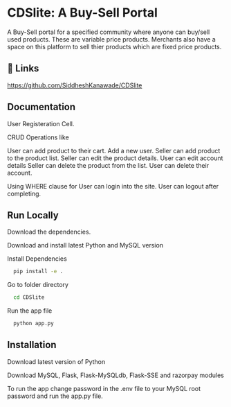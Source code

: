 
# CDSlite: A Buy-Sell Portal

A Buy-Sell portal for a specified community where anyone can buy/sell used products. These are variable price products. Merchants also have a space on this platform to sell thier products which are fixed price products.
## 🔗 Links
https://github.com/SiddheshKanawade/CDSlite


## Documentation

User Registeration Cell.

CRUD Operations like

User can add product to their cart.
Add a new user.
Seller can add product to the product list.
Seller can edit the product details.
User can edit account details
Seller can delete the product from the list.
User can delete their account.

Using WHERE clause for
User can login into the site.
User can logout after completing.




## Run Locally

Download the dependencies.

Download and install latest Python and MySQL version

Install Dependencies
```bash
  pip install -e .
```

Go to folder directory

```bash
  cd CDSlite
```

Run the app file

```bash
  python app.py
```

## Installation

Download latest version of Python

Download MySQL, Flask, Flask-MySQLdb, Flask-SSE and razorpay modules

To run the app change password in the .env file to your MySQL root password and run the app.py file.
    
